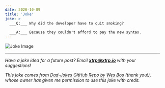```yaml
---
date: 2020-10-09
title: 'Joke'
joke: >
  ___Q:___ Why did the developer have to quit smoking?
  
  ___A:___ Because they couldn't afford to pay the new syntax.
---
```


![Joke Image](https://private.xtrp.io/projects/DailyDeveloperJokes/public_image_server/images/5e1259582acfe.png)

---
*Have a joke idea for a future post? Email **[xtrp@xtrp.io](mailto:xtrp@xtrp.io)** with your suggestions!*

*This joke comes from [Dad-Jokes GitHub Repo by Wes Bos](https://github.com/wesbos/dad-jokes) (thank you!), whose owner has given me permission to use this joke with credit.*

<!-- 
Joke text:
**Q:** Why did the developer have to quit smoking?

**A:** Because they couldn't afford to pay the new syntax.
 -->

